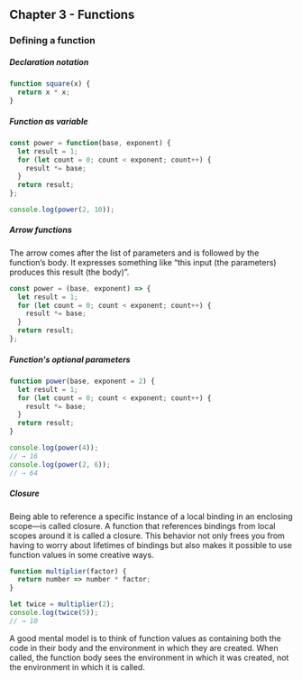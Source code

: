 ## Chapter 3 - Functions

### Defining a function

##### Declaration notation
```javascript
function square(x) {
  return x * x;
}
```

##### Function as variable
```javascript
const power = function(base, exponent) {
  let result = 1;
  for (let count = 0; count < exponent; count++) {
    result *= base;
  }
  return result;
};

console.log(power(2, 10));
```

##### Arrow functions

The arrow comes after the list of parameters and is followed by the function’s body. 
It expresses something like “this input (the parameters) produces this result (the body)”.

```javascript
const power = (base, exponent) => {
  let result = 1;
  for (let count = 0; count < exponent; count++) {
    result *= base;
  }
  return result;
};
```

##### Function's optional parameters

```javascript
function power(base, exponent = 2) {
  let result = 1;
  for (let count = 0; count < exponent; count++) {
    result *= base;
  }
  return result;
}

console.log(power(4));
// → 16
console.log(power(2, 6));
// → 64
```

##### Closure

Being able to reference a specific instance of a local binding in an enclosing scope—is called closure. A function that references bindings from local scopes around it is called a closure. This behavior not only frees you from having to worry about lifetimes of bindings but also makes it possible to use function values in some creative ways.
```javascript
function multiplier(factor) {
  return number => number * factor;
}

let twice = multiplier(2);
console.log(twice(5));
// → 10
```

A good mental model is to think of function values as containing both the code in their body and the environment in which they are created. When called, the function body sees the environment in which it was created, not the environment in which it is called.




